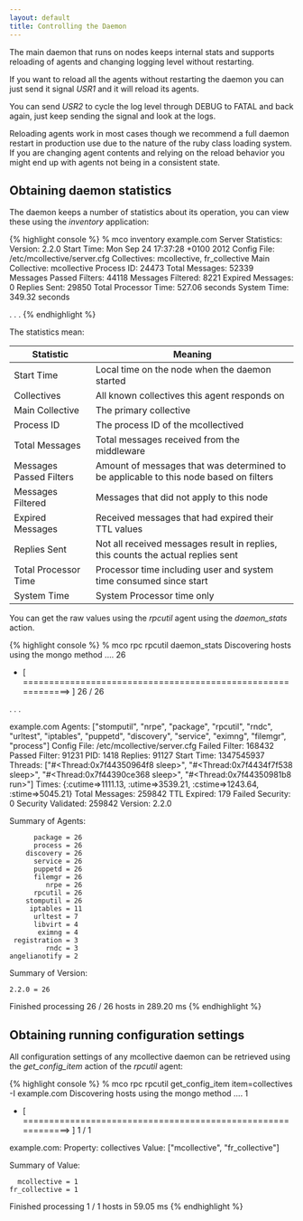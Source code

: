 ```yaml
---
layout: default
title: Controlling the Daemon
---
```


The main daemon that runs on nodes keeps internal stats and supports reloading of agents and changing
logging level without restarting.

If you want to reload all the agents without restarting the daemon you can just send it signal *USR1*
and it will reload its agents.

You can send *USR2* to cycle the log level through DEBUG to FATAL and back again, just keep sending
the signal and look at the logs.

Reloading agents work in most cases though we recommend a full daemon restart in production use
due to the nature of the ruby class loading system.  If you are changing agent contents and relying
on the reload behavior you might end up with agents not being in a consistent state.

## Obtaining daemon statistics

The daemon keeps a number of statistics about its operation, you can view these using the _inventory_
application:

{% highlight console %}
% mco inventory example.com
   Server Statistics:
                      Version: 2.2.0
                   Start Time: Mon Sep 24 17:37:28 +0100 2012
                  Config File: /etc/mcollective/server.cfg
                  Collectives: mcollective, fr_collective
              Main Collective: mcollective
                   Process ID: 24473
               Total Messages: 52339
      Messages Passed Filters: 44118
            Messages Filtered: 8221
             Expired Messages: 0
                 Replies Sent: 29850
         Total Processor Time: 527.06 seconds
                  System Time: 349.32 seconds

.
.
.
{% endhighlight %}

The statistics mean:

|Statistic   |Meaning                                    |
|------------|-------------------------------------------|
|Start Time             |Local time on the node when the daemon started|
|Collectives            |All known collectives this agent responds on|
|Main Collective        |The primary collective|
|Process ID             |The process ID of the mcollectived|
|Total Messages         |Total messages received from the middleware|
|Messages Passed Filters|Amount of messages that was determined to be applicable to this node based on filters|
|Messages Filtered      |Messages that did not apply to this node|
|Expired Messages       |Received messages that had expired their TTL values|
|Replies Sent           |Not all received messages result in replies, this counts the actual replies sent|
|Total Processor Time   |Processor time including user and system time consumed since start|
|System Time            |System Processor time only|

You can get the raw values using the *rpcutil* agent using the *daemon_stats* action.

{% highlight console %}
% mco rpc rpcutil daemon_stats
Discovering hosts using the mongo method .... 26

 * [ ============================================================> ] 26 / 26

.
.
.

example.com
               Agents: ["stomputil",
                        "nrpe",
                        "package",
                        "rpcutil",
                        "rndc",
                        "urltest",
                        "iptables",
                        "puppetd",
                        "discovery",
                        "service",
                        "eximng",
                        "filemgr",
                        "process"]
          Config File: /etc/mcollective/server.cfg
        Failed Filter: 168432
        Passed Filter: 91231
                  PID: 1418
              Replies: 91127
           Start Time: 1347545937
              Threads: ["#<Thread:0x7f44350964f8 sleep>",
                        "#<Thread:0x7f4434f7f538 sleep>",
                        "#<Thread:0x7f44390ce368 sleep>",
                        "#<Thread:0x7f44350981b8 run>"]
                Times: {:cutime=>1111.13, :utime=>3539.21, :cstime=>1243.64, :stime=>5045.21}
       Total Messages: 259842
          TTL Expired: 179
      Failed Security: 0
   Security Validated: 259842
              Version: 2.2.0


Summary of Agents:

          package = 26
          process = 26
        discovery = 26
          service = 26
          puppetd = 26
          filemgr = 26
             nrpe = 26
          rpcutil = 26
        stomputil = 26
         iptables = 11
          urltest = 7
          libvirt = 4
           eximng = 4
     registration = 3
             rndc = 3
    angelianotify = 2

Summary of Version:

    2.2.0 = 26

Finished processing 26 / 26 hosts in 289.20 ms
{% endhighlight %}

## Obtaining running configuration settings

All configuration settings of any mcollective daemon can be retrieved using the *get_config_item*
action of the *rpcutil* agent:

{% highlight console %}
% mco rpc rpcutil get_config_item item=collectives -I example.com
Discovering hosts using the mongo method .... 1

 * [ ============================================================> ] 1 / 1


example.com:
   Property: collectives
      Value: ["mcollective", "fr_collective"]


Summary of Value:

      mcollective = 1
    fr_collective = 1


Finished processing 1 / 1 hosts in 59.05 ms
{% endhighlight %}
